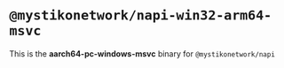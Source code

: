 # `@mystikonetwork/napi-win32-arm64-msvc`

This is the **aarch64-pc-windows-msvc** binary for `@mystikonetwork/napi`
